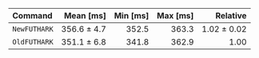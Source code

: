| Command | Mean [ms] | Min [ms] | Max [ms] | Relative |
|:---|---:|---:|---:|---:|
| `NewFUTHARK` | 356.6 ± 4.7 | 352.5 | 363.3 | 1.02 ± 0.02 |
| `OldFUTHARK` | 351.1 ± 6.8 | 341.8 | 362.9 | 1.00 |
